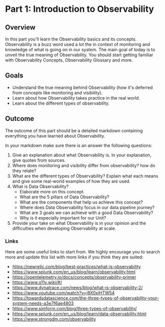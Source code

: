 # Part 1: Introduction to Observability

## Overview

In this part you'll learn the Observability basics and its concepts.
Observability is a buzz word used a lot the in context of monitoring and knowledge of what is going on in our system.
The main goal of today is to unveil the true meaning of Observability.
You should start getting familiar with Observability Concepts, Observability Glossary and more.

## Goals

- Understand the true meaning behind Observability (how it's deferred from concepts like monitoring and visibility).
- Learn about how Observability takes practice in the real world.
- Learn about the different types of observability.


## Outcome

The outcome of this part should be a detailed markdown containing everything you have learned about Observability.

In your markdown make sure there is an answer the following questions:

1. Give an explanation about what Observability is. In your explanation, give quotes from sources.
2. Where does monitoring and visibility differ from observability? how do they relate?
3. What are the different types of Observability? Explain what each means and give some real-world examples of how they are used.
4. What is Data Observability?
     - Elaborate more on this concept.
     - What are the 5 pillars of Data Observability?
     - What are the components that help us achieve this concept?
     - Where does Data Observability focus in our data pipeline journey?
     - What are 3 goals we can achieve with a good Data Observability?
     - Why is it especially important for our Unit?
5. Provide your take on what Observability is in your opinion and the difficulties when developing Observability at scale.

### Links

Here are some useful links to start from. We highly encourage you to search more and update this list with more links if you think they are suited:

- <https://newrelic.com/blog/best-practices/what-is-observability>
- <https://www.splunk.com/en_us/blog/learn/observability.html>
- <https://opentelemetry.io/docs/concepts/observability-primer>
- <https://www.o11y.wiki/#/>
- <https://www.dynatrace.com/news/blog/what-is-observability-2/>
- <https://www.youtube.com/watch?v=j8X0xiHTW54>
- <https://towardsdatascience.com/the-three-types-of-observability-your-system-needs-a3e7f6ae4803>
- <https://www.simform.com/blog/three-types-of-observability/>
- <https://www.splunk.com/en_us/blog/learn/data-observability.html>
- <https://www.strongdm.com/observability>
